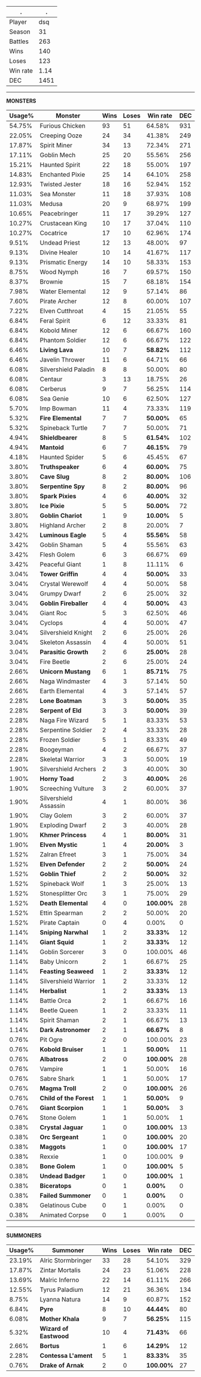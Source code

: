 .|.
|-|-
Player|dsq
Season|31
Battles|263
Wins|140
Loses|123
Win rate|1.14
DEC|1451

---
**MONSTERS**

Usage%|Monster|Wins|Loses|Win rate|DEC|
-|-|-|-|-|-|
54.75%|Furious Chicken|93|51|64.58%|931|
22.05%|Creeping Ooze|24|34|41.38%|249|
17.87%|Spirit Miner|34|13|72.34%|271|
17.11%|Goblin Mech|25|20|55.56%|256|
15.21%|Haunted Spirit|22|18|55.00%|197|
14.83%|Enchanted Pixie|25|14|64.10%|258|
12.93%|Twisted Jester|18|16|52.94%|152|
11.03%|Sea Monster|11|18|37.93%|108|
11.03%|Medusa|20|9|68.97%|199|
10.65%|Peacebringer|11|17|39.29%|127|
10.27%|Crustacean King|10|17|37.04%|110|
10.27%|Cocatrice|17|10|62.96%|174|
9.51%|Undead Priest|12|13|48.00%|97|
9.13%|Divine Healer|10|14|41.67%|117|
9.13%|Prismatic Energy|14|10|58.33%|153|
8.75%|Wood Nymph|16|7|69.57%|150|
8.37%|Brownie|15|7|68.18%|154|
7.98%|Water Elemental|12|9|57.14%|86|
7.60%|Pirate Archer|12|8|60.00%|107|
7.22%|Elven Cutthroat|4|15|21.05%|55|
6.84%|Feral Spirit|6|12|33.33%|81|
6.84%|Kobold Miner|12|6|66.67%|160|
6.84%|Phantom Soldier|12|6|66.67%|122|
6.46%|**Living Lava**|10|7|**58.82%**|112|
6.46%|Javelin Thrower|11|6|64.71%|66|
6.08%|Silvershield Paladin|8|8|50.00%|80|
6.08%|Centaur|3|13|18.75%|26|
6.08%|Cerberus|9|7|56.25%|114|
6.08%|Sea Genie|10|6|62.50%|127|
5.70%|Imp Bowman|11|4|73.33%|119|
5.32%|**Fire Elemental**|7|7|**50.00%**|65|
5.32%|Spineback Turtle|7|7|50.00%|71|
4.94%|**Shieldbearer**|8|5|**61.54%**|102|
4.94%|**Mantoid**|6|7|**46.15%**|79|
4.18%|Haunted Spider|5|6|45.45%|67|
3.80%|**Truthspeaker**|6|4|**60.00%**|75|
3.80%|**Cave Slug**|8|2|**80.00%**|106|
3.80%|**Serpentine Spy**|8|2|**80.00%**|96|
3.80%|**Spark Pixies**|4|6|**40.00%**|32|
3.80%|**Ice Pixie**|5|5|**50.00%**|72|
3.80%|**Goblin Chariot**|1|9|**10.00%**|5|
3.80%|Highland Archer|2|8|20.00%|7|
3.42%|**Luminous Eagle**|5|4|**55.56%**|58|
3.42%|Goblin Shaman|5|4|55.56%|63|
3.42%|Flesh Golem|6|3|66.67%|69|
3.42%|Peaceful Giant|1|8|11.11%|6|
3.04%|**Tower Griffin**|4|4|**50.00%**|33|
3.04%|Crystal Werewolf|4|4|50.00%|58|
3.04%|Grumpy Dwarf|2|6|25.00%|32|
3.04%|**Goblin Fireballer**|4|4|**50.00%**|43|
3.04%|Giant Roc|5|3|62.50%|46|
3.04%|Cyclops|4|4|50.00%|47|
3.04%|Silvershield Knight|2|6|25.00%|26|
3.04%|Skeleton Assassin|4|4|50.00%|51|
3.04%|**Parasitic Growth**|2|6|**25.00%**|28|
3.04%|Fire Beetle|2|6|25.00%|24|
2.66%|**Unicorn Mustang**|6|1|**85.71%**|75|
2.66%|Naga Windmaster|4|3|57.14%|50|
2.66%|Earth Elemental|4|3|57.14%|57|
2.28%|**Lone Boatman**|3|3|**50.00%**|35|
2.28%|**Serpent of Eld**|3|3|**50.00%**|39|
2.28%|Naga Fire Wizard|5|1|83.33%|53|
2.28%|Serpentine Soldier|2|4|33.33%|28|
2.28%|Frozen Soldier|5|1|83.33%|49|
2.28%|Boogeyman|4|2|66.67%|37|
2.28%|Skeletal Warrior|3|3|50.00%|19|
1.90%|Silvershield Archers|2|3|40.00%|30|
1.90%|**Horny Toad**|2|3|**40.00%**|26|
1.90%|Screeching Vulture|3|2|60.00%|37|
1.90%|Silvershield Assassin|4|1|80.00%|36|
1.90%|Clay Golem|3|2|60.00%|37|
1.90%|Exploding Dwarf|2|3|40.00%|28|
1.90%|**Khmer Princess**|4|1|**80.00%**|31|
1.90%|**Elven Mystic**|1|4|**20.00%**|3|
1.52%|Zalran Efreet|3|1|75.00%|34|
1.52%|**Elven Defender**|2|2|**50.00%**|24|
1.52%|**Goblin Thief**|2|2|**50.00%**|32|
1.52%|Spineback Wolf|1|3|25.00%|13|
1.52%|Stonesplitter Orc|3|1|75.00%|29|
1.52%|**Death Elemental**|4|0|**100.00%**|28|
1.52%|Ettin Spearman|2|2|50.00%|20|
1.52%|Pirate Captain|0|4|0.00%|0|
1.14%|**Sniping Narwhal**|1|2|**33.33%**|12|
1.14%|**Giant Squid**|1|2|**33.33%**|12|
1.14%|Goblin Sorcerer|3|0|100.00%|46|
1.14%|Baby Unicorn|2|1|66.67%|25|
1.14%|**Feasting Seaweed**|1|2|**33.33%**|12|
1.14%|Silvershield Warrior|1|2|33.33%|12|
1.14%|**Herbalist**|1|2|**33.33%**|13|
1.14%|Battle Orca|2|1|66.67%|16|
1.14%|Beetle Queen|1|2|33.33%|11|
1.14%|Spirit Shaman|2|1|66.67%|13|
1.14%|**Dark Astronomer**|2|1|**66.67%**|8|
0.76%|Pit Ogre|2|0|100.00%|23|
0.76%|**Kobold Bruiser**|1|1|**50.00%**|11|
0.76%|**Albatross**|2|0|**100.00%**|28|
0.76%|Vampire|1|1|50.00%|16|
0.76%|Sabre Shark|1|1|50.00%|17|
0.76%|**Magma Troll**|2|0|**100.00%**|26|
0.76%|**Child of the Forest**|1|1|**50.00%**|9|
0.76%|**Giant Scorpion**|1|1|**50.00%**|3|
0.76%|Stone Golem|1|1|50.00%|1|
0.38%|**Crystal Jaguar**|1|0|**100.00%**|13|
0.38%|**Orc Sergeant**|1|0|**100.00%**|20|
0.38%|**Maggots**|1|0|**100.00%**|17|
0.38%|Rexxie|1|0|100.00%|9|
0.38%|**Bone Golem**|1|0|**100.00%**|5|
0.38%|**Undead Badger**|1|0|**100.00%**|1|
0.38%|**Biceratops**|0|1|**0.00%**|0|
0.38%|**Failed Summoner**|0|1|**0.00%**|0|
0.38%|Gelatinous Cube|0|1|0.00%|0|
0.38%|Animated Corpse|0|1|0.00%|0|

---
**SUMMONERS**

Usage%|Summoner|Wins|Loses|Win rate|DEC|
-|-|-|-|-|-|
23.19%|Alric Stormbringer|33|28|54.10%|329|
17.87%|Zintar Mortalis|24|23|51.06%|228|
13.69%|Malric Inferno|22|14|61.11%|266|
12.55%|Tyrus Paladium|12|21|36.36%|134|
8.75%|Lyanna Natura|14|9|60.87%|152|
6.84%|**Pyre**|8|10|**44.44%**|80|
6.08%|**Mother Khala**|9|7|**56.25%**|115|
5.32%|**Wizard of Eastwood**|10|4|**71.43%**|66|
2.66%|**Bortus**|1|6|**14.29%**|12|
2.28%|**Contessa L'ament**|5|1|**83.33%**|35|
0.76%|**Drake of Arnak**|2|0|**100.00%**|27|
